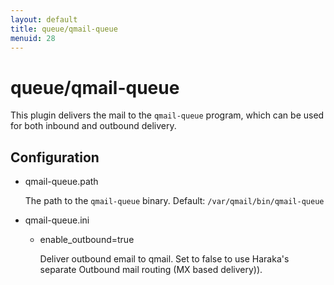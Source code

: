 ```yaml
---
layout: default
title: queue/qmail-queue
menuid: 28
---
```

queue/qmail-queue
=================

This plugin delivers the mail to the `qmail-queue` program, which can be used
for both inbound and outbound delivery.

Configuration
-------------

* qmail-queue.path

  The path to the `qmail-queue` binary. Default: `/var/qmail/bin/qmail-queue`

* qmail-queue.ini

    * enable_outbound=true

      Deliver outbound email to qmail. Set to false to use Haraka's
      separate Outbound mail routing (MX based delivery)).

